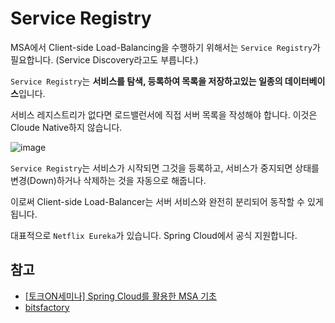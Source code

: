 # Service Registry

MSA에서 Client-side Load-Balancing을 수행하기 위해서는 `Service Registry`가 필요합니다. (Service Discovery라고도 부릅니다.)

`Service Registry`는 **서비스를 탐색, 등록하여 목록을 저장하고있는 일종의 데이터베이스**입니다.

서비스 레지스트리가 없다면 로드밸런서에 직접 서버 목록을 작성해야 합니다. 이것은 Cloude Native하지 않습니다. 

![image](https://user-images.githubusercontent.com/53790137/152780216-adb6f80c-a490-4590-875c-f839e22aaefd.png)

`Service Registry`는 서비스가 시작되면 그것을 등록하고, 서비스가 중지되면 상태를 변경(Down)하거나 삭제하는 것을 자동으로 해줍니다.

이로써 Client-side Load-Balancer는 서버 서비스와 완전히 분리되어 동작할 수 있게됩니다. 

대표적으로 `Netflix Eureka`가 있습니다. Spring Cloud에서 공식 지원합니다.

## 참고
- [[토크ON세미나] Spring Cloud를 활용한 MSA 기초](https://www.youtube.com/watch?v=iHHuYGdG_Yk)
- [bitsfactory](https://medium.com/bitsfactory/network-load-balancing-what-and-why-d7ff264f957c)








